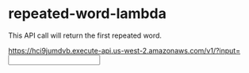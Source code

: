 # repeated-word-lambda

This API call will return the first repeated word.

https://hci9jumdvb.execute-api.us-west-2.amazonaws.com/v1/?input=<input your string here>


